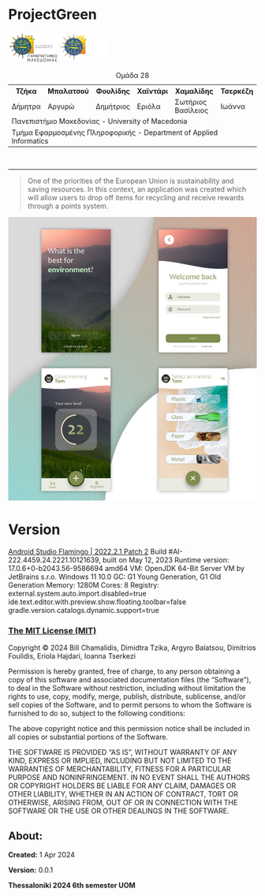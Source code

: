 # ProjectGreen

<img src="img/UOMLOGOGR.png#gh-light-mode-only" alt= “” width="20%" height="20%"> 
<img src="img/UOMLOGOGRWHITE.png#gh-dark-mode-only" alt= “” width="20%" height="20%"> 

<table>
  <caption>Ομάδα 28</caption>
    <tr>
        <th>Τζήκα</th>
        <th>Μπαλατσού</th>
        <th>Φουλίδης</th>
        <th>Χαϊντάρι</th>
        <th>Χαμαλίδης</th>
        <th>Τσερκέζη</th>
    </tr>
    <tr>
        <td>Δήμητρα</td>
        <td>Αργυρώ</td>
        <td>Δημήτριος</td>
        <td>Εριόλα</td>
        <td>Σωτήριος Βασίλειος</td>
        <td>Ιωάννα</td>
    </tr>
    <tr>
        <td colspan="6">Πανεπιστήμιο Μακεδονίας - University of Macedonia</td>
    </tr>
    <tr colspan="6">
        <td colspan="6">Τμήμα Εφαρμοσμένης Πληροφορικής - Department of Applied Informatics</td>
    </tr>
</table>
<br>
<hr>

> One of the priorities of the European Union is sustainability and saving resources. In this context, an application was created which will allow users to drop off items for recycling and receive rewards through a points system.

![Prototype UI](img/export1.jpg)


# Version

[Android Studio Flamingo | 2022.2.1 Patch 2](https://developer.android.com/studio/archive)
Build #AI-222.4459.24.2221.10121639, built on May 12, 2023
Runtime version: 17.0.6+0-b2043.56-9586694 amd64
VM: OpenJDK 64-Bit Server VM by JetBrains s.r.o.
Windows 11 10.0
GC: G1 Young Generation, G1 Old Generation
Memory: 1280M
Cores: 8
Registry:
    external.system.auto.import.disabled=true
    ide.text.editor.with.preview.show.floating.toolbar=false
    gradle.version.catalogs.dynamic.support=true




<h3><a href="https://mit-license.org/">The MIT License (MIT)</a></h3>
<p>Copyright © 2024 Bill Chamalidis, Dimidtra Tzika, Argyro Balatsou, Dimitrios Foulidis, Eriola Hajdari, Ioanna Tserkezi</p>

<p>Permission is hereby granted, free of charge, to any person obtaining a copy of this software and associated documentation files (the “Software”), to deal in the Software without restriction, including without limitation the rights to use, copy, modify, merge, publish, distribute, sublicense, and/or sell copies of the Software, and to permit persons to whom the Software is furnished to do so, subject to the following conditions:</p>

<p>The above copyright notice and this permission notice shall be included in all copies or substantial portions of the Software.</p>

<p>THE SOFTWARE IS PROVIDED “AS IS”, WITHOUT WARRANTY OF ANY KIND, EXPRESS OR IMPLIED, INCLUDING BUT NOT LIMITED TO THE WARRANTIES OF MERCHANTABILITY, FITNESS FOR A PARTICULAR PURPOSE AND NONINFRINGEMENT. IN NO EVENT SHALL THE AUTHORS OR COPYRIGHT HOLDERS BE LIABLE FOR ANY CLAIM, DAMAGES OR OTHER LIABILITY, WHETHER IN AN ACTION OF CONTRACT, TORT OR OTHERWISE, ARISING FROM, OUT OF OR IN CONNECTION WITH THE SOFTWARE OR THE USE OR OTHER DEALINGS IN THE SOFTWARE.</p>


<h2>About:</h2>
<p><b>Created:</b> 1 Apr 2024</p>
<p><b>Version:</b> 0.0.1</p>
<p><b>Thessaloniki 2024 6th semester UOM</b></p>